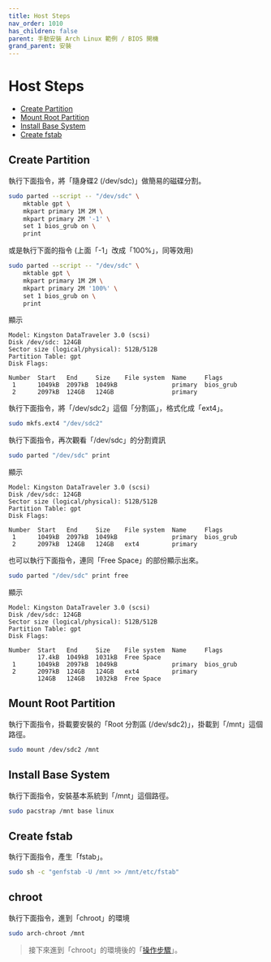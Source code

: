 ```yaml
---
title: Host Steps
nav_order: 1010
has_children: false
parent: 手動安裝 Arch Linux 範例 / BIOS 開機
grand_parent: 安裝
---
```



# Host Steps

* [Create Partition](#create-partition)
* [Mount Root Partition](#mount-root-partition)
* [Install Base System](#install-base-system)
* [Create fstab](#create-fstab)


## Create Partition

執行下面指令，將「隨身碟2 (/dev/sdc)」做簡易的磁碟分割。

``` sh
sudo parted --script -- "/dev/sdc" \
	mktable gpt \
	mkpart primary 1M 2M \
	mkpart primary 2M '-1' \
	set 1 bios_grub on \
	print
```

或是執行下面的指令 (上面「-1」改成「100%」，同等效用)

``` sh
sudo parted --script -- "/dev/sdc" \
	mktable gpt \
	mkpart primary 1M 2M \
	mkpart primary 2M '100%' \
	set 1 bios_grub on \
	print
```

顯示

```
Model: Kingston DataTraveler 3.0 (scsi)
Disk /dev/sdc: 124GB
Sector size (logical/physical): 512B/512B
Partition Table: gpt
Disk Flags:

Number  Start   End     Size    File system  Name     Flags
 1      1049kB  2097kB  1049kB               primary  bios_grub
 2      2097kB  124GB   124GB                primary
```

執行下面指令，將「/dev/sdc2」這個「分割區」，格式化成「ext4」。

``` sh
sudo mkfs.ext4 "/dev/sdc2"
```

執行下面指令，再次觀看「/dev/sdc」的分割資訊

``` sh
sudo parted "/dev/sdc" print
```

顯示

```
Model: Kingston DataTraveler 3.0 (scsi)
Disk /dev/sdc: 124GB
Sector size (logical/physical): 512B/512B
Partition Table: gpt
Disk Flags:

Number  Start   End     Size    File system  Name     Flags
 1      1049kB  2097kB  1049kB               primary  bios_grub
 2      2097kB  124GB   124GB   ext4         primary
```

也可以執行下面指令，連同「Free Space」的部份顯示出來。

``` sh
sudo parted "/dev/sdc" print free
```

顯示

```
Model: Kingston DataTraveler 3.0 (scsi)
Disk /dev/sdc: 124GB
Sector size (logical/physical): 512B/512B
Partition Table: gpt
Disk Flags:

Number  Start   End     Size    File system  Name     Flags
        17.4kB  1049kB  1031kB  Free Space
 1      1049kB  2097kB  1049kB               primary  bios_grub
 2      2097kB  124GB   124GB   ext4         primary
        124GB   124GB   1032kB  Free Space
```


## Mount Root Partition

執行下面指令，掛載要安裝的「Root 分割區 (/dev/sdc2)」，掛載到「/mnt」這個路徑。

``` sh
sudo mount /dev/sdc2 /mnt
```


## Install Base System

執行下面指令，安裝基本系統到「/mnt」這個路徑。

``` sh
sudo pacstrap /mnt base linux
```


## Create fstab

執行下面指令，產生「fstab」。

``` sh
sudo sh -c "genfstab -U /mnt >> /mnt/etc/fstab"
```


## chroot

執行下面指令，進到「chroot」的環境

``` sh
sudo arch-chroot /mnt
```

> 接下來進到「chroot」的環境後的「[操作步驟](https://samwhelp.github.io/note-about-archlinux/read/core/install/demo-manual-install-for-bios-start/chroot-steps.html)」。
